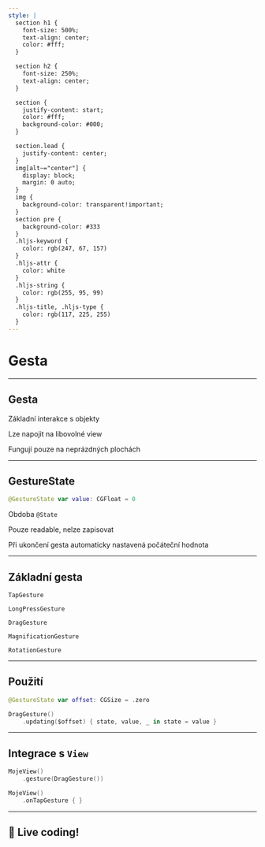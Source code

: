 ```yaml
---
style: |
  section h1 {
    font-size: 500%;
    text-align: center;
    color: #fff;
  }

  section h2 {
    font-size: 250%;
    text-align: center;
  }

  section {
    justify-content: start;
    color: #fff;
    background-color: #000;
  }

  section.lead {
    justify-content: center;
  }
  img[alt~="center"] {
    display: block;
    margin: 0 auto;
  }
  img {
    background-color: transparent!important;
  }
  section pre {
    background-color: #333
  }
  .hljs-keyword {
    color: rgb(247, 67, 157)
  }
  .hljs-attr {
    color: white
  }
  .hljs-string {
    color: rgb(255, 95, 99)
  }
  .hljs-title, .hljs-type {
    color: rgb(117, 225, 255)
  }
---
```


<!-- _class: lead -->

# Gesta

---

## Gesta

Základní interakce s objekty

Lze napojit na libovolné view

Fungují pouze na neprázdných plochách

---

## GestureState

```swift
@GestureState var value: CGFloat = 0
```

Obdoba `@State`

Pouze readable, nelze zapisovat

Při ukončení gesta automaticky nastavená počáteční hodnota

---

## Základní gesta

`TapGesture`

`LongPressGesture`

`DragGesture`

`MagnificationGesture`

`RotationGesture`

---

## Použití

```swift
@GestureState var offset: CGSize = .zero

DragGesture()
    .updating($offset) { state, value, _ in state = value }
```

---

## Integrace s `View`

```swift
MojeView()
    .gesture(DragGesture())
```

```swift
MojeView()
    .onTapGesture { }
```

---

<!-- _class: lead -->

## :tada: Live coding!
